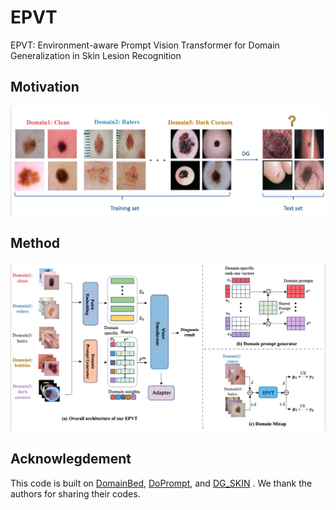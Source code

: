 # EPVT
EPVT: Environment-aware Prompt Vision Transformer for Domain Generalization in Skin Lesion Recognition

## Motivation
![alt text](data_proc/motivation.png)
## Method
![alt text](data_proc/overall.png)




## Acknowlegdement

This code is built on [DomainBed](https://github.com/facebookresearch/DomainBed), [DoPrompt](https://github.com/zhengzangw/DoPrompt), and [DG_SKIN](https://github.com/alceubissoto/artifact-generalization-skin) . We thank the authors for sharing their codes.
